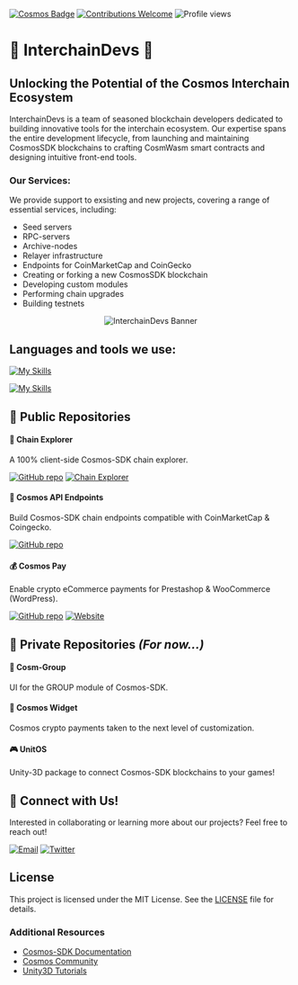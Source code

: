 [![Cosmos Badge](https://img.shields.io/badge/Cosmos-Interchain-blueviolet?style=for-the-badge&logo=cosmos&logoColor=white)](https://cosmos.network/)
[![Contributions Welcome](https://img.shields.io/badge/Contributions-Welcome-brightgreen?style=for-the-badge)](mailto:contact@InterchainDevs.com)
![Profile views](https://komarev.com/ghpvc/?username=InterchainDevs&style=for-the-badge&color=blue)

# 🌌 InterchainDevs 🚀 

## Unlocking the Potential of the Cosmos Interchain Ecosystem
InterchainDevs is a team of seasoned blockchain developers dedicated to building innovative tools for the interchain ecosystem. Our expertise spans the entire development lifecycle, from launching and maintaining CosmosSDK blockchains to crafting CosmWasm smart contracts and designing intuitive front-end tools.

### Our Services:
We provide support to exsisting and new projects, covering a range of essential services, including:
* Seed servers
* RPC-servers 
* Archive-nodes
* Relayer infrastructure
* Endpoints for CoinMarketCap and CoinGecko
* Creating or forking a new CosmosSDK blockchain
* Developing custom modules
* Performing chain upgrades
* Building testnets

<div align="center">
  <img src="https://github.com/InterchainDevs/.github/blob/main/interchaindevs-banner.png" alt="InterchainDevs Banner" width="auto"/>
</div>

## Languages and tools we use:
[![My Skills](https://skillicons.dev/icons?i=go,rust,js,ts,nodejs,cs,py,php,html,css)](https://skillicons.dev)

[![My Skills](https://skillicons.dev/icons?i=vue,vuetify,vite,nuxt,docker,git,github,npm,unity)](https://skillicons.dev)

## 📂 Public Repositories

#### 📡 Chain Explorer
A 100% client-side Cosmos-SDK chain explorer.

[![GitHub repo](https://img.shields.io/badge/GitHub-Repo-blue?style=flat-square&logo=github)](https://github.com/InterchainDevs/chain-explorer)
[![Chain Explorer](https://img.shields.io/badge/Visit-Explorer-orange?style=flat-square)](https://chain-explorer.cosmos-pay.com/)

#### 🌠 Cosmos API Endpoints
Build Cosmos-SDK chain endpoints compatible with CoinMarketCap & Coingecko.

[![GitHub repo](https://img.shields.io/badge/GitHub-Repo-blue?style=flat-square&logo=github)](https://github.com/InterchainDevs/cosmos-api-endpoints)

#### 💰 Cosmos Pay
Enable crypto eCommerce payments for Prestashop & WooCommerce (WordPress).

[![GitHub repo](https://img.shields.io/badge/GitHub-Repo-blue?style=flat-square&logo=github)](https://github.com/BitCannaGlobal/cosmospay-api/blob/main/README.md)
[![Website](https://img.shields.io/badge/Visit-cosmos--pay.com-orange?style=flat-square)](https://www.cosmos-pay.com)

## 🔐 Private Repositories *(For now...)*

#### 🚀 Cosm-Group
UI for the GROUP module of Cosmos-SDK.

#### 🔧 Cosmos Widget
Cosmos crypto payments taken to the next level of customization.

#### 🎮 UnitOS
Unity-3D package to connect Cosmos-SDK blockchains to your games!

## 🤝 Connect with Us!

Interested in collaborating or learning more about our projects? Feel free to reach out!

[![Email](https://img.shields.io/badge/Email-contact%40InterchainDev.com-c14438?style=for-the-badge&logo=gmail&logoColor=white)](mailto:contact@InterchainDev.com)
[![Twitter](https://img.shields.io/badge/Twitter-@InterchainDevs-1DA1F2?style=for-the-badge&logo=twitter&logoColor=white)](https://twitter.com/InterchainDevs)

## License

This project is licensed under the MIT License. See the [LICENSE](LICENSE) file for details.

### Additional Resources

* [Cosmos-SDK Documentation](https://docs.cosmos.network/)
* [Cosmos Community](https://forum.cosmos.network/)
* [Unity3D Tutorials](https://learn.unity.com/)

